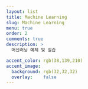 ```yaml
---
layout: list
title: Machine Learning
slug: Machine Learning
menu: true
order: 2
comments: true
description: >
  머신러닝 예제 및 실습

accent_color: rgb(38,139,210)
accent_image:
  background: rgb(32,32,32)
  overlay:    false
---
```

